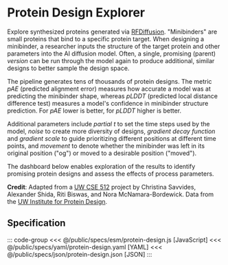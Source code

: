 <script setup>
  import { coordinator } from '@uwdata/vgplot';
  coordinator().clear();
</script>

# Protein Design Explorer

Explore synthesized proteins generated via
[RFDiffusion](https://www.bakerlab.org/2023/07/11/diffusion-model-for-protein-design/).
"Minibinders" are small proteins that bind to a specific protein target.
When designing a minibinder, a researcher inputs the structure of the
target protein and other parameters into the AI diffusion model. Often, a
single, promising (parent) _version_ can be run through the model again to
produce additional, similar designs to better sample the design space.

The pipeline generates tens of thousands of protein designs. The metric
_pAE_ (predicted alignment error) measures how accurate a model was at
predicting the minibinder shape, whereas _pLDDT_ (predicted local distance
difference test) measures a model's confidence in minibinder structure
prediction. For _pAE_ lower is better, for _pLDDT_ higher is better.

Additional parameters include _partial t_ to set the time steps used by
the model, _noise_ to create more diversity of designs, _gradient decay
function_ and _gradient scale_ to guide prioritizing different positions
at different time points, and _movement_ to denote whether the minibinder
was left in its original position ("og") or moved to a desirable position
("moved").

The dashboard below enables exploration of the results to identify
promising protein designs and assess the effects of process parameters.

<Example spec="/specs/yaml/protein-design.yaml" />

**Credit**: Adapted from a [UW CSE 512](https://courses.cs.washington.edu/courses/cse512/24sp/) project by Christina Savvides, Alexander Shida, Riti Biswas, and Nora McNamara-Bordewick. Data from the [UW Institute for Protein Design](https://www.ipd.uw.edu/).


## Specification

::: code-group
<<< @/public/specs/esm/protein-design.js [JavaScript]
<<< @/public/specs/yaml/protein-design.yaml [YAML]
<<< @/public/specs/json/protein-design.json [JSON]
:::

